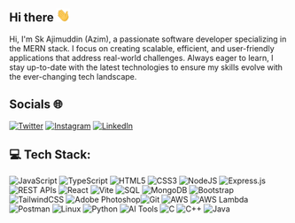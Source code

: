 <h2>Hi there <img src="https://raw.githubusercontent.com/ABSphreak/ABSphreak/master/gifs/Hi.gif" width="25"/></h1>

Hi, I'm Sk Ajimuddin (Azim), a passionate software developer specializing in the MERN stack. I focus on creating scalable, efficient, and user-friendly applications that address real-world challenges. Always eager to learn, I stay up-to-date with the latest technologies to ensure my skills evolve with the ever-changing tech landscape.

## Socials 🌐

[![Twitter](https://img.shields.io/badge/Twitter-%231DA1F2.svg?logo=Twitter&logoColor=white)](https://x.com/Azim_mee)
[![Instagram](https://img.shields.io/badge/Instagram-%23E4405F.svg?logo=Instagram&logoColor=white)](https://www.instagram.com/itx_azzim/)
[![LinkedIn](https://img.shields.io/badge/LinkedIn-%230077B5.svg?logo=linkedin&logoColor=white)](https://linkedin.com/in/)

## 💻 Tech Stack:
![JavaScript](https://img.shields.io/badge/javascript-%23F7DF1E.svg?style=for-the-badge&logo=javascript&logoColor=black) ![TypeScript](https://img.shields.io/badge/typescript-%23007ACC.svg?style=for-the-badge&logo=typescript&logoColor=white)  ![HTML5](https://img.shields.io/badge/html5-%23E34F26.svg?style=for-the-badge&logo=html5&logoColor=white)  ![CSS3](https://img.shields.io/badge/css3-%231572B6.svg?style=for-the-badge&logo=css3&logoColor=white)  ![NodeJS](https://img.shields.io/badge/node.js-6DA55F?style=for-the-badge&logo=node.js&logoColor=white)  ![Express.js](https://img.shields.io/badge/express.js-%23404d59.svg?style=for-the-badge&logo=express&logoColor=%2361DAFB)  ![REST APIs](https://img.shields.io/badge/REST-APIs-%23000000.svg?style=for-the-badge&logo=postman&logoColor=white)  ![React](https://img.shields.io/badge/react-%2320232a.svg?style=for-the-badge&logo=react&logoColor=%2361DAFB)  ![Vite](https://img.shields.io/badge/vite-%23646CFF.svg?style=for-the-badge&logo=vite&logoColor=white)  ![SQL](https://img.shields.io/badge/sql-%23004D6F.svg?style=for-the-badge&logo=mysql&logoColor=white)  ![MongoDB](https://img.shields.io/badge/MongoDB-%234ea94b.svg?style=for-the-badge&logo=mongodb&logoColor=white)  ![Bootstrap](https://img.shields.io/badge/bootstrap-%23563D7C.svg?style=for-the-badge&logo=bootstrap&logoColor=white)  ![TailwindCSS](https://img.shields.io/badge/tailwindcss-%2338B2AC.svg?style=for-the-badge&logo=tailwind-css&logoColor=white)  ![Adobe Photoshop](https://img.shields.io/badge/adobe%20photoshop-%2331A8FF.svg?style=for-the-badge&logo=adobe%20photoshop&logoColor=white)![Git](https://img.shields.io/badge/git-%23F05033.svg?style=for-the-badge&logo=git&logoColor=white)  ![AWS](https://img.shields.io/badge/AWS-%23FF9900.svg?style=for-the-badge&logo=amazon-aws&logoColor=white)  ![AWS Lambda](https://img.shields.io/badge/AWS-Lambda-%23FF9900.svg?style=for-the-badge&logo=amazon-aws&logoColor=white)  ![Postman](https://img.shields.io/badge/postman-%23FF6C37.svg?style=for-the-badge&logo=postman&logoColor=white)  ![Linux](https://img.shields.io/badge/linux-%23FCC624.svg?style=for-the-badge&logo=linux&logoColor=black)  ![Python](https://img.shields.io/badge/python-%2314354C.svg?style=for-the-badge&logo=python&logoColor=white)  ![AI Tools](https://img.shields.io/badge/AI-Tools-%237435FF.svg?style=for-the-badge&logo=artificial-intelligence&logoColor=white)  ![C](https://img.shields.io/badge/c-%2300599C.svg?style=for-the-badge&logo=c&logoColor=white)  ![C++](https://img.shields.io/badge/c++-%2300599C.svg?style=for-the-badge&logo=c%2B%2B&logoColor=white)  ![Java](https://img.shields.io/badge/java-%23ED8B00.svg?style=for-the-badge&logo=openjdk&logoColor=white)  

<!--
<picture>
  <source media="(prefers-color-scheme: dark)" srcset="https://raw.githubusercontent.com/skajimuddin/skajimuddin/output/github-snake-dark.svg" />
  <source media="(prefers-color-scheme: light)" srcset="https://raw.githubusercontent.com/skajimuddin/skajimuddin/output/github-snake.svg" />
  <img alt="github-snake" src="https://raw.githubusercontent.com/skajimuddin/skajimuddin/output/github-snake.svg" />
</picture>


**Azim-me/Azim-me** is a ✨ _special_ ✨ repository because its `README.md` (this file) appears on your GitHub profile.

Here are some ideas to get you started:

- 🔭 I’m currently working on ...
- 🌱 I’m currently learning ...
- 👯 I’m looking to collaborate on ...
- 🤔 I’m looking for help with ...
- 💬 Ask me about ...
- 📫 How to reach me: ...
- 😄 Pronouns: ...
- ⚡ Fun fact: ...
-->
